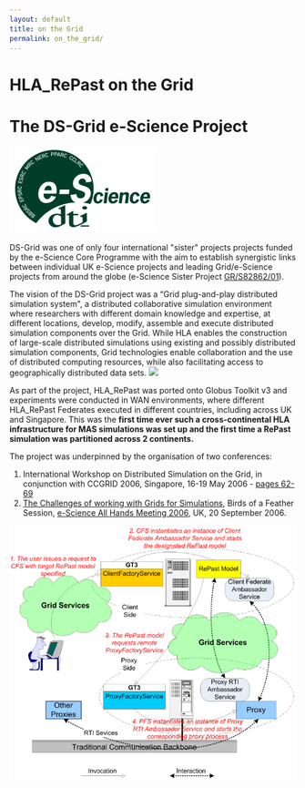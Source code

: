 ```yaml
---
layout: default
title: on the Grid
permalink: on_the_grid/
---
```



# HLA_RePast on the Grid
# The DS-Grid e-Science Project

![](/assets/images/hla-repast/esci_logo.png)

DS-Grid was one of only four international "sister" projects  projects funded by the e-Science Core Programme with the aim to establish synergistic links between individual UK e-Science projects  and leading Grid/e-Science projects from around the globe 
(e-Science Sister Project [GR/S82862/01](https://gow.epsrc.ukri.org/NGBOViewGrant.aspx?GrantRef=GR/S82862/01)). 

The vision of the DS-Grid project was a “Grid plug-and-play distributed simulation system", 
a distributed collaborative simulation environment where researchers with different domain knowledge and expertise, 
at different locations, develop, modify, assemble and execute distributed simulation components over the Grid. 
While HLA enables the construction of large-scale distributed simulations using existing and possibly distributed simulation components, 
Grid technologies enable collaboration and the use of distributed computing resources, 
while also facilitating access to geographically distributed data sets. 
![](/assets/images/hla-repast/esci-logo.png)

As part of the project, HLA_RePast was ported onto Globus Toolkit v3 and experiments were conducted in WAN environments, 
where different HLA_RePast Federates executed in different countries, including across UK and Singapore. 
This was the **first  time ever such a cross-continental HLA infrastructure for MAS simulations was set up 
and the first time a RePast simulation was partitioned across 2 continents.**

The project was underpinned by the organisation of two conferences:
1.	 International Workshop on Distributed Simulation on the Grid, in conjunction with CCGRID 2006, Singapore, 16-19 May 2006 -  [pages  62-69](https://www.computer.org/csdl/proceedings/ccgrid/2006/12OmNyPQ4vJ)
2.	[The Challenges of working with Grids for Simulations](https://www.allhands.org.uk/2006/programme/BoFs/simulations.html), Birds of a Feather Session, [e-Science All Hands Meeting 2006](https://hla-repast.github.io/assets/files/proceedings-AHM2006a.pdf), UK,  20 September 2006.

![](/assets/images/hla-repast/flow.png)


